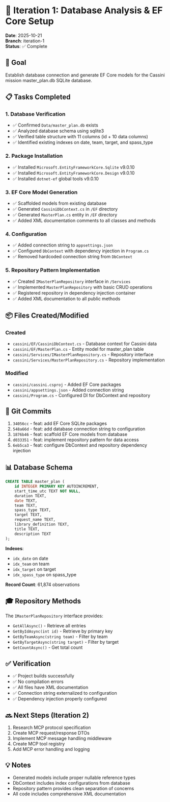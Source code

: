 # 📝 Iteration 1: Database Analysis & EF Core Setup

**Date**: 2025-10-21  
**Branch**: iteration-1  
**Status**: ✅ Complete

## 🎯 Goal
Establish database connection and generate EF Core models for the Cassini mission master_plan.db SQLite database.

## 📋 Tasks Completed

### 1. Database Verification
- ✅ Confirmed `Data/master_plan.db` exists
- ✅ Analyzed database schema using sqlite3
- ✅ Verified table structure with 11 columns (id + 10 data columns)
- ✅ Identified existing indexes on date, team, target, and spass_type

### 2. Package Installation
- ✅ Installed `Microsoft.EntityFrameworkCore.Sqlite` v9.0.10
- ✅ Installed `Microsoft.EntityFrameworkCore.Design` v9.0.10
- ✅ Installed `dotnet-ef` global tools v9.0.10

### 3. EF Core Model Generation
- ✅ Scaffolded models from existing database
- ✅ Generated `CassiniDbContext.cs` in `/EF` directory
- ✅ Generated `MasterPlan.cs` entity in `/EF` directory
- ✅ Added XML documentation comments to all classes and methods

### 4. Configuration
- ✅ Added connection string to `appsettings.json`
- ✅ Configured `DbContext` with dependency injection in `Program.cs`
- ✅ Removed hardcoded connection string from `DbContext`

### 5. Repository Pattern Implementation
- ✅ Created `IMasterPlanRepository` interface in `/Services`
- ✅ Implemented `MasterPlanRepository` with basic CRUD operations
- ✅ Registered repository in dependency injection container
- ✅ Added XML documentation to all public methods

## 📦 Files Created/Modified

### Created
- `cassini/EF/CassiniDbContext.cs` - Database context for Cassini data
- `cassini/EF/MasterPlan.cs` - Entity model for master_plan table
- `cassini/Services/IMasterPlanRepository.cs` - Repository interface
- `cassini/Services/MasterPlanRepository.cs` - Repository implementation

### Modified
- `cassini/cassini.csproj` - Added EF Core packages
- `cassini/appsettings.json` - Added connection string
- `cassini/Program.cs` - Configured DI for DbContext and repository

## 🔨 Git Commits

1. `34056cc` - feat: add EF Core SQLite packages
2. `548a66d` - feat: add database connection string to configuration
3. `1876b46` - feat: scaffold EF Core models from database
4. `d033351` - feat: implement repository pattern for data access
5. `6eb5ca3` - feat: configure DbContext and repository dependency injection

## 📊 Database Schema

```sql
CREATE TABLE master_plan (
    id INTEGER PRIMARY KEY AUTOINCREMENT,
    start_time_utc TEXT NOT NULL,
    duration TEXT,
    date TEXT,
    team TEXT,
    spass_type TEXT,
    target TEXT,
    request_name TEXT,
    library_definition TEXT,
    title TEXT,
    description TEXT
);
```

**Indexes**:
- `idx_date` on date
- `idx_team` on team
- `idx_target` on target
- `idx_spass_type` on spass_type

**Record Count**: 61,874 observations

## 🎓 Repository Methods

The `IMasterPlanRepository` interface provides:
- `GetAllAsync()` - Retrieve all entries
- `GetByIdAsync(int id)` - Retrieve by primary key
- `GetByTeamAsync(string team)` - Filter by team
- `GetByTargetAsync(string target)` - Filter by target
- `GetCountAsync()` - Get total count

## ✅ Verification

- ✅ Project builds successfully
- ✅ No compilation errors
- ✅ All files have XML documentation
- ✅ Connection string externalized to configuration
- ✅ Dependency injection properly configured

## 🔜 Next Steps (Iteration 2)

1. Research MCP protocol specification
2. Create MCP request/response DTOs
3. Implement MCP message handling middleware
4. Create MCP tool registry
5. Add MCP error handling and logging

## 💡 Notes

- Generated models include proper nullable reference types
- DbContext includes index configurations from database
- Repository pattern provides clean separation of concerns
- All code includes comprehensive XML documentation
